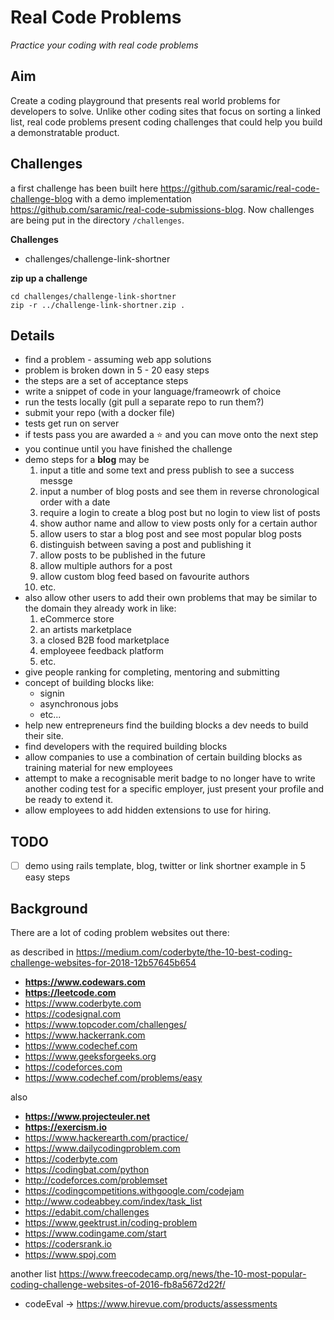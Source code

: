 # Real Code Problems

_Practice your coding with real code problems_

## Aim

Create a coding playground that presents real world problems for developers to
solve. Unlike other coding sites that focus on sorting a linked list, real code
problems present coding challenges that could help you build a demonstratable
product.

## Challenges

a first challenge has been built here
https://github.com/saramic/real-code-challenge-blog with a demo implementation
https://github.com/saramic/real-code-submissions-blog. Now challenges are being
put in the directory `/challenges`.

**Challenges**

- challenges/challenge-link-shortner

**zip up a challenge**

```
cd challenges/challenge-link-shortner
zip -r ../challenge-link-shortner.zip .
```

## Details

- find a problem - assuming web app solutions
- problem is broken down in 5 - 20 easy steps
- the steps are a set of acceptance steps
- write a snippet of code in your language/frameowrk of choice
- run the tests locally (git pull a separate repo to run them?)
- submit your repo (with a docker file)
- tests get run on server
- if tests pass you are awarded a ⭐️ and you can move onto the next step
- you continue until you have finished the challenge
- demo steps for a **blog** may be
  1. input a title and some text and press publish to see a success messge
  1. input a number of blog posts and see them in reverse chronological order
     with a date
  1. require a login to create a blog post but no login to view list of posts
  1. show author name and allow to view posts only for a certain author
  1. allow users to star a blog post and see most popular blog posts
  1. distinguish between saving a post and publishing it
  1. allow posts to be published in the future
  1. allow multiple authors for a post
  1. allow custom blog feed based on favourite authors
  1. etc.
- also allow other users to add their own problems that may be similar to the
  domain they already work in like:
  1. eCommerce store
  1. an artists marketplace
  1. a closed B2B food marketplace
  1. employeee feedback platform
  1. etc.
- give people ranking for completing, mentoring and submitting
- concept of building blocks like:
  - signin
  - asynchronous jobs
  - etc...
- help new entrepreneurs find the building blocks a dev needs to build their
  site.
- find developers with the required building blocks
- allow companies to use a combination of certain building blocks as training
  material for new employees
- attempt to make a recognisable merit badge to no longer have to write another
  coding test for a specific employer, just present your profile and be ready
  to extend it.
- allow employees to add hidden extensions to use for hiring.

## TODO

- [ ] demo using rails template, blog, twitter or link shortner example in 5
  easy steps

## Background

There are a lot of coding problem websites out there:

as described in https://medium.com/coderbyte/the-10-best-coding-challenge-websites-for-2018-12b57645b654

  * **https://www.codewars.com**
  * **https://leetcode.com**
  * https://www.coderbyte.com
  * https://codesignal.com
  * https://www.topcoder.com/challenges/
  * https://www.hackerrank.com
  * https://www.codechef.com
  * https://www.geeksforgeeks.org
  * https://codeforces.com
  * https://www.codechef.com/problems/easy

also

  * **https://www.projecteuler.net**
  * **https://exercism.io**
  * https://www.hackerearth.com/practice/
  * https://www.dailycodingproblem.com
  * https://coderbyte.com
  * https://codingbat.com/python
  * http://codeforces.com/problemset
  * https://codingcompetitions.withgoogle.com/codejam
  * http://www.codeabbey.com/index/task_list
  * https://edabit.com/challenges
  * https://www.geektrust.in/coding-problem
  * https://www.codingame.com/start
  * https://codersrank.io
  * https://www.spoj.com

another list https://www.freecodecamp.org/news/the-10-most-popular-coding-challenge-websites-of-2016-fb8a5672d22f/

  * codeEval -> https://www.hirevue.com/products/assessments

